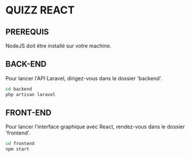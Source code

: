 # QUIZZ REACT

## PREREQUIS
NodeJS doit être installé sur votre machine.

## BACK-END
Pour lancer l'API Laravel, dirigez-vous dans le dossier 'backend'.
```bash
cd backend
php artisan laravel
```
## FRONT-END
Pour lancer l'interface graphique avec React, rendez-vous dans le dossier 'frontend'.
```bash
cd frontend
npm start
```